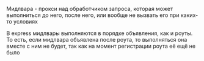 Мидлвара - прокси над обработчиком запроса, которая может выполниться до него,
после него, или вообще не вызвать его при каких-то условиях

В express мидлвары выполняются в порядке объявления, как и роуты. То есть, если мидлвара объявлена после роута,
то выполняться она вместе с ним не будет, так как на момент регистрации роута её ещё не было
